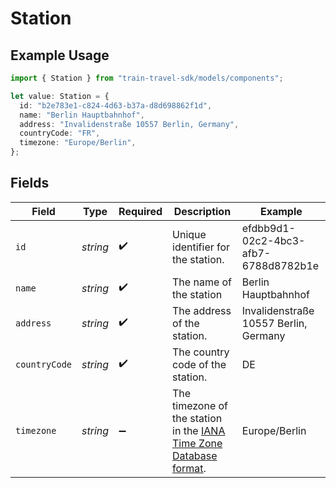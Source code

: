 # Station

## Example Usage

```typescript
import { Station } from "train-travel-sdk/models/components";

let value: Station = {
  id: "b2e783e1-c824-4d63-b37a-d8d698862f1d",
  name: "Berlin Hauptbahnhof",
  address: "Invalidenstraße 10557 Berlin, Germany",
  countryCode: "FR",
  timezone: "Europe/Berlin",
};
```

## Fields

| Field                                                                                                 | Type                                                                                                  | Required                                                                                              | Description                                                                                           | Example                                                                                               |
| ----------------------------------------------------------------------------------------------------- | ----------------------------------------------------------------------------------------------------- | ----------------------------------------------------------------------------------------------------- | ----------------------------------------------------------------------------------------------------- | ----------------------------------------------------------------------------------------------------- |
| `id`                                                                                                  | *string*                                                                                              | :heavy_check_mark:                                                                                    | Unique identifier for the station.                                                                    | efdbb9d1-02c2-4bc3-afb7-6788d8782b1e                                                                  |
| `name`                                                                                                | *string*                                                                                              | :heavy_check_mark:                                                                                    | The name of the station                                                                               | Berlin Hauptbahnhof                                                                                   |
| `address`                                                                                             | *string*                                                                                              | :heavy_check_mark:                                                                                    | The address of the station.                                                                           | Invalidenstraße 10557 Berlin, Germany                                                                 |
| `countryCode`                                                                                         | *string*                                                                                              | :heavy_check_mark:                                                                                    | The country code of the station.                                                                      | DE                                                                                                    |
| `timezone`                                                                                            | *string*                                                                                              | :heavy_minus_sign:                                                                                    | The timezone of the station in the [IANA Time Zone Database format](https://www.iana.org/time-zones). | Europe/Berlin                                                                                         |